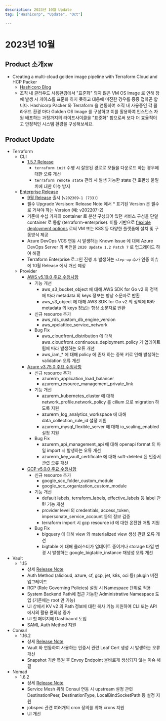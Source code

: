 ```yaml
---
description: 2023년 10월 Update
tag: ["Hashicorp", "Update", "Oct"]

---
```



# 2023년 10월



## Product 소개xw

- Creating a multi-cloud golden image pipeline with Terraform Cloud and HCP Packer
  - [Hashicorp Blog](https://www.hashicorp.com/blog/multicloud-golden-image-pipeline-terraform-cloud-hcp-packer)
  - 조직 내 클라우드 사용환경에서 "표준화" 되지 않은 VM OS Image 로 인해 장애 발생 시 케이스를 표준화 하지 못하고 대응에 미진한 경우를 종종 접하곤 합니다. Hashicorp Packer 와 Terraform 을 연동하여 조직 내 사용중인 각 클라우드 환경 마다 Golden OS Image 를 구성하고 이를 활용하여 인스턴스 자원 배포하는 과정까지의 라이프사이클을 "표준화" 함으로써 보다 더 효율적이고 안정적인 시스템 환경을 구성해보세요.

## Product Update

- Terraform
  - CLI
    - [1.5.7 Release](https://github.com/hashicorp/terraform/releases/tag/v1.5.7)
      - `terraform init` 수행 시 잘못된 경로로 모듈을 다운로드 하는 경우에 대한 오류 개선
      - `terraform remote state` 관리 시 발생 가능한 state 간 호환성 불일치에 대한 이슈 방지  
  - [Enterprise Release](https://developer.hashicorp.com/terraform/enterprise/releases)
    - [9월 Release](https://developer.hashicorp.com/terraform/enterprise/releases/2023/v202309-1) 출시 (`v202309-1 (733)`)
    - 필수 Upgrade Versison: Release Note 에서 * 표기된 Version 은 필수로 거쳐야 하는 Version (예: v202207-2)
    - 기존에 수십 가지의 container 로 분산 구성되어 있던 서비스 구성을 단일 container 로 통합 (terraform-enterprise). 이를 기반으로 [flexible deployment options](https://developer.hashicorp.com/terraform/enterprise/flexible-deployments) 로써 VM 또는 K8S 등 다양한 플랫폼에 설치 및 구동방식 제공
    - Azure DevOps VCS 연동 시 발생하는 Known Issue 에 대해 Azure DevOps Server 의 버전을 `2020 Update 1.2 Patch 7` 로 업그레이드 하여 해결
    - Terraform Enterprise 로그인 진행 후 발생하는 `step-up` 추가 인증 이슈에 10월 Release 에서 개선 예정
  - Provider
    - [AWS v5.19.0 주요 수정사항](https://github.com/hashicorp/terraform-provider-aws/releases/tag/v5.19.0)
      - 기능 개선
        - aws_s3_bucket_object 에 대해 AWS SDK for Go v2 의 정책에 따라 metadata 의 keys 정보는 항상 소문자로 반환
        - aws_s3_object 에 대해 AWS SDK for Go v2 의 정책에 따라 metadata 의 keys 정보는 항상 소문자로 반환
      - 신규 resource 추가
        - aws_rds_custom_db_engine_version
        - aws_vpclattice_service_network
      - Bug Fix
        - aws_cloudfront_distribution 에 대해 aws_cloudfront_continuous_deployment_policy 가 업데이트 됨에 따라 발생하는 오류 개선
        - aws_iam_* 에 대해 policy 에 존재 하는 중복 키로 인해 발생하는 validation 오류 개선
    - [Azure v3.75.0 주요 수정사항](https://github.com/hashicorp/terraform-provider-azurerm/releases/tag/v3.75.0)
      - 신규 resource 추가
        - azurerm_application_load_balancer
        - azurerm_resource_management_private_link
      - 기능 개선
        - azurerm_kubernetes_cluster 에 대해 network_profile.network_policy 를 cilium 으로 migration 하도록 지원
        - azurerm_log_analytics_workspace 에 대해 data_collection_rule_id 설정 지원
        - azurerm_mysql_flexible_server 에 대해 io_scaling_enabled 설정 지원
      - Bug Fix
        - azurerm_api_management_api 에 대해 openapi format 의 파일 import 시 발생하는 오류 개선
        - azurerm_key_vault_certificate 에 대해 soft-deleted 된 인증서 관련 오류 개선
    - [GCP v5.0.0 주요 수정사항](https://github.com/hashicorp/terraform-provider-google/releases/tag/v5.0.0) 
      -  신규 resource 추가
         -  google_scc_folder_custom_module
         -  google_scc_organization_custom_module
      -  기능 개선
         -  default labels, terraform_labels, effective_labels 등 label 관련 기능 개선
         -  provider level 의 credentials, access_token, impersonate_service_account 등의 정보 검증 
         -  terraform import 시 gcp resource id 에 대한 온전한 매핑 지원
      -  Bug Fix
         -  bigquery 에 대해 view 와 materialized view 생성 관련 오류 개선
         -  bigtable 에 대해 클러스터가 업데이트 중이거나 storage 타입 변경 시 발생하는 google_bigtable_instance 재생성 오류 개선
- Vault
  - 1.15
    - 상세 [Release Note](https://github.com/hashicorp/vault/releases/tag/v1.15.0)
    - Auth Method (alicloud, azure, cf, gcp, jet, k8s, oci 등) plugin 버전 업그레이드
    - RGP (Role Governing Policies) 설정 시 Namespace 단위로 적용
    - System Backend Path에 접근 가능한 Administrative Namespace 도입 (기존에는 root 만 가능)
    - UI 상에서 KV v2 의 Path 정보에 대한 복사 기능 지원하여 CLI 또는 API 에서의 활용 편의성 증가
    - UI 첫 페이지에 Dashbaord 도입
    - SAML Auth Method 지원
- Consul
  - 1.16.2
    - 상세 [Release Note](https://github.com/hashicorp/consul/releases/tag/v1.16.2)
    - Vault 와 연동하여 사용하는 인증서 관련 Leaf Cert 생성 시 발생하는 오류 개선
    - Snapshot 기반 복원 후 Envoy Endpoint 올바르게 생성되지 않는 이슈 해결
- Nomad
  - 1.6.2
    - 상세 [Release Note](https://github.com/hashicorp/nomad/releases/tag/v1.6.2)
    - Service Mesh 위해 Consul 연동 시 upstream 설정 관련 DestinationPeer, DestinationType, LocalBindSocketPath 등 설정 지원
    - jobspec 관련 여러개의 cron 정의를 위해 crons 지원
    - UI 개선
